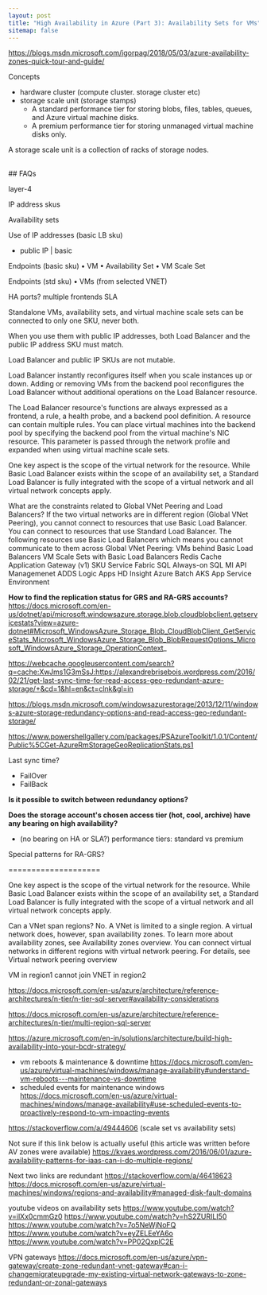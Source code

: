 ```yaml
---
layout: post
title: "High Availability in Azure (Part 3): Availability Sets for VMs"
sitemap: false
---
```


https://blogs.msdn.microsoft.com/igorpag/2018/05/03/azure-availability-zones-quick-tour-and-guide/

Concepts
- hardware cluster (compute cluster. storage cluster etc)
- storage scale unit (storage stamps)
  - A standard performance tier for storing blobs, files, tables, queues, and Azure virtual machine disks.
  - A premium performance tier for storing unmanaged virtual machine disks only.

A storage scale unit is a collection of racks of storage nodes.

<br>
## FAQs


layer-4 

IP address skus

Availability sets

Use of IP addresses (basic LB sku)
 * public IP | basic
 

Endpoints (basic sku)
	• VM
	• Availability Set
	• VM Scale Set

Endpoints (std sku)
	• VMs (from selected VNET)

HA ports?
multiple frontends
SLA

Standalone VMs, availability sets, and virtual machine scale sets can be connected to only one SKU, never both. 

When you use them with public IP addresses, both Load Balancer and the public IP address SKU must match. 

Load Balancer and public IP SKUs are not mutable.


Load Balancer instantly reconfigures itself when you scale instances up or down. Adding or removing VMs from the backend pool reconfigures the Load Balancer without additional operations on the Load Balancer resource.

The Load Balancer resource's functions are always expressed as a frontend, a rule, a health probe, and a backend pool definition. A resource can contain multiple rules. You can place virtual machines into the backend pool by specifying the backend pool from the virtual machine's NIC resource. This parameter is passed through the network profile and expanded when using virtual machine scale sets.

One key aspect is the scope of the virtual network for the resource. While Basic Load Balancer exists within the scope of an availability set, a Standard Load Balancer is fully integrated with the scope of a virtual network and all virtual network concepts apply.


What are the constraints related to Global VNet Peering and Load Balancers?
If the two virtual networks are in different region (Global VNet Peering), you cannot connect to resources that use Basic Load Balancer. You can connect to resources that use Standard Load Balancer. The following resources use Basic Load Balancers which means you cannot communicate to them across Global VNet Peering:
VMs behind Basic Load Balancers
VM Scale Sets with Basic Load Balancers
Redis Cache
Application Gateway (v1) SKU
Service Fabric
SQL Always-on
SQL MI
API Managemenet
ADDS
Logic Apps
HD Insight
Azure Batch
AKS
App Service Environment


**How to find the replication status for GRS and RA-GRS accounts?**
https://docs.microsoft.com/en-us/dotnet/api/microsoft.windowsazure.storage.blob.cloudblobclient.getservicestats?view=azure-dotnet#Microsoft_WindowsAzure_Storage_Blob_CloudBlobClient_GetServiceStats_Microsoft_WindowsAzure_Storage_Blob_BlobRequestOptions_Microsoft_WindowsAzure_Storage_OperationContext_

https://webcache.googleusercontent.com/search?q=cache:XwJms1G3mSsJ:https://alexandrebrisebois.wordpress.com/2016/02/21/get-last-sync-time-for-read-access-geo-redundant-azure-storage/+&cd=1&hl=en&ct=clnk&gl=in

https://blogs.msdn.microsoft.com/windowsazurestorage/2013/12/11/windows-azure-storage-redundancy-options-and-read-access-geo-redundant-storage/

https://www.powershellgallery.com/packages/PSAzureToolkit/1.0.1/Content/Public%5CGet-AzureRmStorageGeoReplicationStats.ps1

Last sync time?

- FailOver
- FailBack

**Is it possible to switch between redundancy options?**

**Does the storage account's chosen access tier (hot, cool, archive) have any bearing on high availability?** 

- (no bearing on HA or SLA?) performance tiers: standard vs premium

Special patterns for RA-GRS?

====================


One key aspect is the scope of the virtual network for the resource. While Basic Load Balancer exists within the scope of an availability set, a Standard Load Balancer is fully integrated with the scope of a virtual network and all virtual network concepts apply.



Can a VNet span regions?
No. A VNet is limited to a single region. A virtual network does, however, span availability zones. To learn more about availability zones, see Availability zones overview. You can connect virtual networks in different regions with virtual network peering. For details, see Virtual network peering overview

VM in region1 cannot join VNET in region2

https://docs.microsoft.com/en-us/azure/architecture/reference-architectures/n-tier/n-tier-sql-server#availability-considerations

https://docs.microsoft.com/en-us/azure/architecture/reference-architectures/n-tier/multi-region-sql-server

https://azure.microsoft.com/en-in/solutions/architecture/build-high-availability-into-your-bcdr-strategy/



- vm reboots & maintenance & downtime
https://docs.microsoft.com/en-us/azure/virtual-machines/windows/manage-availability#understand-vm-reboots---maintenance-vs-downtime
- scheduled events for maintenance windows
https://docs.microsoft.com/en-us/azure/virtual-machines/windows/manage-availability#use-scheduled-events-to-proactively-respond-to-vm-impacting-events


https://stackoverflow.com/a/49444606 (scale set vs availability sets)

Not sure if this link below is actually useful (this article was written before AV zones were available)
https://kvaes.wordpress.com/2016/06/01/azure-availability-patterns-for-iaas-can-i-do-multiple-regions/

Next two links are redundant
https://stackoverflow.com/a/46418623
https://docs.microsoft.com/en-us/azure/virtual-machines/windows/regions-and-availability#managed-disk-fault-domains


youtube videos on availability sets
https://www.youtube.com/watch?v=ilXx0cmmGz0
https://www.youtube.com/watch?v=hS2ZURILI50
https://www.youtube.com/watch?v=7o5NeWjNoFQ
https://www.youtube.com/watch?v=eyZELEeYA6o
https://www.youtube.com/watch?v=PP02QxplC2E


VPN gateways
https://docs.microsoft.com/en-us/azure/vpn-gateway/create-zone-redundant-vnet-gateway#can-i-changemigrateupgrade-my-existing-virtual-network-gateways-to-zone-redundant-or-zonal-gateways
